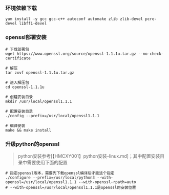 ###


### 环境依赖下载
```shell
yum install -y gcc gcc-c++ autoconf automake zlib zlib-devel pcre-devel libffi-devel 
```

### openssl部署安装
```shell
# 下载部署包
wget https://www.openssl.org/source/openssl-1.1.1u.tar.gz --no-check-certificate

# 解压
tar zxvf openssl-1.1.1u.tar.gz

# 进入解压包
cd openssl-1.1.1u

# 创建安装目录
mkdir /usr/local/openssl1.1.1

# 配置安装目录
./config --prefix=/usr/local/openssl1.1.1

# 编译安装
make && make install
```

### 升级python的openssl
> python安装参考[【HMCXY001】python安装-linux.md]；其中配置安装目录中需要使用下面的配置
```shell
# 指定openssl版本，需要先下载openssl编译后才能这个指定
./configure --prefix=/usr/local/python3 --with-openssl=/usr/local/openssl1.1.1 --with-openssl-rpath=auto
# --with-openssl=/usr/local/openssl1.1.1是openssl的安装位置
```